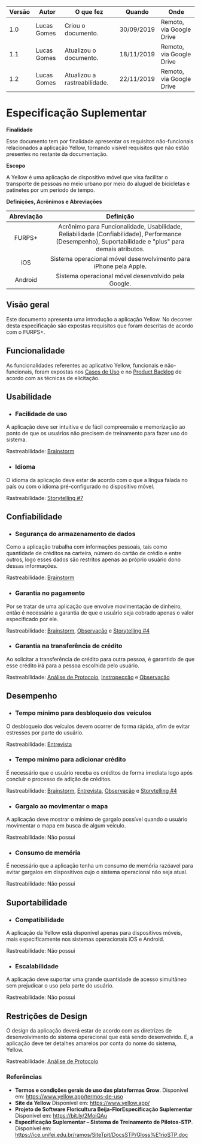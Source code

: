 |Versão| Autor | O que fez |  Quando | Onde |
|------|------| --------  |-------- | -----|
|1.0| Lucas Gomes | Criou o documento. |30/09/2019| Remoto, via Google Drive|
|1.1| Lucas Gomes | Atualizou o documento. |18/11/2019| Remoto, via Google Drive|
|1.2| Lucas Gomes | Atualizou a rastreabilidade. |22/11/2019| Remoto, via Google Drive|

# Especificação Suplementar

**Finalidade**

Esse documento tem por finalidade apresentar os requisitos não-funcionais relacionados a aplicação Yellow, tornando visível requisitos que não estão presentes no restante da documentação. 

**Escopo**

A Yellow é uma aplicação de dispositivo móvel que visa facilitar o transporte de pessoas no meio urbano por meio do aluguel de bicicletas e patinetes por um período de tempo.


**Definições, Acrônimos e Abreviações**

| Abreviação | Definição |
|:----:|:------:|
| FURPS+ | Acrônimo para Funcionalidade, Usabilidade, Reliabilidade (Confiabilidade), Performance (Desempenho), Suportabilidade e "plus" para demais atributos. |
| iOS | Sistema operacional móvel desenvolvimento para iPhone pela Apple. |
| Android | Sistema operacional móvel desenvolvido pela Google. |



## Visão geral
Este documento apresenta uma introdução a aplicação Yellow. No decorrer desta especificação são expostas requisitos que foram descritas de acordo com o FURPS+.

## Funcionalidade

As funcionalidades referentes ao aplicativo Yellow, funcionais e não-funcionais, foram expostas nos [Casos de Uso](https://github.com/Requisitos-de-Software/2019.2-Yellow/blob/master/docs/modelagem/casos_de_uso_v2.md) e no [Product Backlog](https://github.com/Requisitos-de-Software/2019.2-Yellow/blob/master/docs/modelagem/agil_v2.md) de acordo com as técnicas de elicitação.

## Usabilidade

- ### **Facilidade de uso**
A aplicação deve ser intuitiva e de fácil compreensão e memorização ao ponto de que os usuários não precisem de treinamento para fazer uso do sistema.

Rastreabilidade: [Brainstorm](https://github.com/Requisitos-de-Software/2019.2-Yellow/blob/master/docs/elicitacao/requisitos/brainstorm_v1.md)

- ### **Idioma**
O idioma da aplicação deve estar de acordo com o que a língua falada no país ou com o idioma pré-configurado no dispositivo móvel.

Rastreabilidade: [Storytelling #7](https://github.com/Requisitos-de-Software/2019.2-Yellow/blob/master/docs/elicitacao/requisitos/storytelling_v1.md/#storytelling-7)

## Confiabilidade

- ### **Segurança do armazenamento de dados**
Como a aplicação trabalha com informações pessoais, tais como quantidade de créditos na carteira, número do cartão de crédio e entre outros, logo esses dados são restritos apenas ao próprio usuário dono dessas informações.

Rastreabilidade: [Brainstorm](https://github.com/Requisitos-de-Software/2019.2-Yellow/blob/master/docs/elicitacao/requisitos/brainstorm_v1.md)

- ### **Garantia no pagamento**
Por se tratar de uma aplicação que envolve movimentação de dinheiro, então é necessário a garantia de que o usuário seja cobrado apenas o valor especificado por ele.

Rastreabilidade: [Brainstorm](https://github.com/Requisitos-de-Software/2019.2-Yellow/blob/master/docs/elicitacao/requisitos/brainstorm_v1.md), [Observação](https://github.com/Requisitos-de-Software/2019.2-Yellow/blob/master/docs/elicitacao/requisitos/observacao.md) e [Storytelling #4](https://github.com/Requisitos-de-Software/2019.2-Yellow/blob/master/docs/elicitacao/requisitos/storytelling_v1.md/#storytelling-4)

- ### **Garantia na transferência de crédito**
Ao solicitar a transferência de crédito para outra pessoa, é garantido de que esse crédito irá para a pessoa escolhida pelo usuário.

Rastreabilidade: [Análise de Protocolo](https://github.com/Requisitos-de-Software/2019.2-Yellow/blob/master/docs/elicitacao/requisitos/analise_protocolo.md), [Instropecção](https://github.com/Requisitos-de-Software/2019.2-Yellow/blob/master/docs/elicitacao/requisitos/introspeccao.md) e [Observação](https://github.com/Requisitos-de-Software/2019.2-Yellow/blob/master/docs/elicitacao/requisitos/observacao.md)

## Desempenho

- ### **Tempo mínimo para desbloqueio dos veículos**
O desbloqueio dos veículos devem ocorrer de forma rápida, afim de evitar estresses por parte do usuário.

Rastreabilidade: [Entrevista](https://github.com/Requisitos-de-Software/2019.2-Yellow/blob/master/docs/elicitacao/requisitos/entrevista.md)

- ### **Tempo mínimo para adicionar crédito**
É necessário que o usuário receba os créditos de forma imediata logo após concluir o processo de adição de créditos.

Rastreabilidade: [Brainstorm](https://github.com/Requisitos-de-Software/2019.2-Yellow/blob/master/docs/elicitacao/requisitos/brainstorm_v1.md), [Entrevista](https://github.com/Requisitos-de-Software/2019.2-Yellow/blob/master/docs/elicitacao/requisitos/entrevista.md), [Observação](https://github.com/Requisitos-de-Software/2019.2-Yellow/blob/master/docs/elicitacao/requisitos/observacao.md) e [Storytelling #4](https://github.com/Requisitos-de-Software/2019.2-Yellow/blob/master/docs/elicitacao/requisitos/storytelling_v1.md/#storytelling-4)

- ### **Gargalo ao movimentar o mapa**
A aplicação deve mostrar o mínimo de gargalo possível quando o usuário movimentar o mapa em busca de algum veículo.

Rastreabilidade: Não possui

- ### **Consumo de memória**
É necessário que a aplicação tenha um consumo de memória razóavel para evitar gargalos em dispositivos cujo o sistema operacional não seja atual.

Rastreabilidade: Não possui

## Suportabilidade

- ### **Compatibilidade**
A aplicação da Yellow está disponível apenas para dispositivos móveis, mais especificamente nos sistemas operacionais iOS e Android.

Rastreabilidade: Não possui

- ### **Escalabilidade**
A aplicação deve suportar uma grande quantidade de acesso simultâneo sem prejudicar o uso pela parte do usuário.

Rastreabilidade: Não possui

## Restrições de Design

O design da aplicação deverá estar de acordo com as diretrizes de desenvolvimento do sistema operacional que está sendo desenvolvido. E, a aplicação deve ter detalhes amarelos por conta do nome do sistema, Yellow.

Rastreabilidade: [Análise de Protocolo](https://github.com/Requisitos-de-Software/2019.2-Yellow/blob/master/docs/elicitacao/requisitos/analise_protocolo.md)


### Referências
- **Termos e condições gerais de uso das plataformas Grow**. Disponível em: https://www.yellow.app/termos-de-uso
- **Site da Yellow** Disponível em: https://www.yellow.app/
- **Projeto de Software Floricultura Beija-FlorEspecificação Suplementar** Disponível em: https://bit.ly/2MoiQAu
- **Especificação Suplementar – Sistema de Treinamento de Pilotos-STP**. Disponível em: https://ice.unifei.edu.br/ramos/SiteTpit/DocsSTP/Gloss%E1rioSTP.doc
